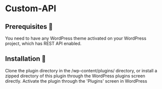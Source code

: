# Custom-API


## Prerequisites 🚪
You need to have any WordPress theme activated on your WordPress project, which has REST API enabled.

##  Installation 🔧
Clone the plugin directory in the /wp-content/plugins/ directory, or install a zipped directory of this plugin through the WordPress plugins screen directly.
Activate the plugin through the 'Plugins' screen in WordPress
